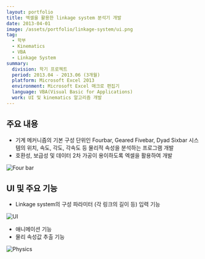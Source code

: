 ```yaml
---
layout: portfolio
title: 엑셀을 활용한 linkage system 분석기 개발
date: 2013-04-01
image: /assets/portfolio/linkage-system/ui.png
tag:
  - 학부
  - Kinematics
  - VBA
  - Linkage System
summary:
  division: 학기 프로젝트
  period: 2013.04 - 2013.06 (3개월)
  platform: Microsoft Excel 2013
  environment: Microsoft Excel 매크로 편집기
  language: VBA(Visual Basic for Applications)
  work: UI 및 kinematics 알고리즘 개발
---
```


## 주요 내용

* 기계 메커니즘의 기본 구성 단위인 Fourbar, Geared Fivebar, Dyad Sixbar 시스템의 위치, 속도, 각도, 각속도 등 물리적 속성을 분석하는 프로그램 개발
* 호환성, 보급성 및 데이터 2차 가공이 용이하도록 엑셀을 활용하여 개발

![Four bar]({{site.baseurl}}/assets/portfolio/linkage-system/four-bar.jpg)

## UI 및 주요 기능

* Linkage system의 구성 파라미터 (각 링크의 길이 등) 입력 기능

![UI]({{site.baseurl}}/assets/portfolio/linkage-system/ui.png)

* 애니메이션 기능
* 물리 속성값 추출 기능

![Physics]({{site.baseurl}}/assets/portfolio/linkage-system/physics.png)
